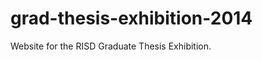 grad-thesis-exhibition-2014
===========================

Website for the RISD Graduate Thesis Exhibition.
